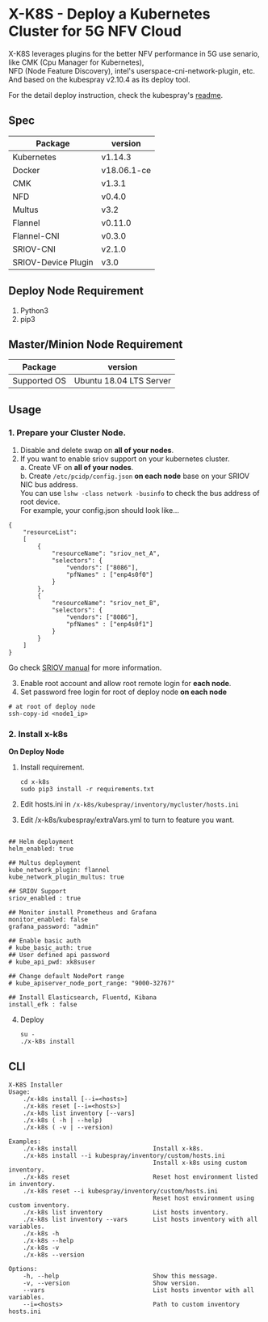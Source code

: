 # X-K8S - Deploy a Kubernetes Cluster for 5G NFV Cloud

X-K8S leverages plugins for the better NFV performance in 5G use senario, like CMK (Cpu Manager for Kubernetes),  
NFD (Node Feature Discovery), intel's userspace-cni-network-plugin, etc.  
And based on the kubespray v2.10.4 as its deploy tool.  

For the detail deploy instruction, check the kubespray's [readme](https://github.com/mJace/x-k8s/blob/develop/kubespray/README.md).  

## Spec

|    Package    |    version    |
|---------------|---------------|
|Kubernetes     |v1.14.3        |
|Docker         |v18.06.1-ce    |
|CMK            |v1.3.1         |
|NFD            |v0.4.0         |
|Multus         |v3.2           |
|Flannel        |v0.11.0        |
|Flannel-CNI    |v0.3.0         |
|SRIOV-CNI      |v2.1.0         |
|SRIOV-Device Plugin |v3.0      | 

## Deploy Node Requirement

1. Python3  
2. pip3  

## Master/Minion Node Requirement

|  Package   |    version          |
|------------|---------------------|
|  Supported OS | Ubuntu 18.04 LTS Server |


## Usage  

### 1. Prepare your Cluster Node.  
1. Disable and delete swap on **all of your nodes**.  
2. If you want to enable sriov support on your kubernetes cluster.  
    a. Create VF on **all of your nodes**.  
    b. Create `/etc/pcidp/config.json` **on each node** base on your SRIOV NIC bus address.  
    You can use `lshw -class network -businfo` to check the bus address of root device.  
    For example, your config.json should look like...    

```
{
    "resourceList":
    [
        {
            "resourceName": "sriov_net_A",
            "selectors": {
                "vendors": ["8086"],
                "pfNames" : ["enp4s0f0"]
            }
        },
        {
            "resourceName": "sriov_net_B",
            "selectors": {
                "vendors": ["8086"],
                "pfNames" : ["enp4s0f1"]
            }
        }
    ]
}
```
Go check [SRIOV manual](https://github.com/ITRI-ICL-Peregrine/x-k8s/blob/master/docs/sriov.md) for more information.  
  
3. Enable root account and allow root remote login for **each node**.   
4. Set password free login for root of deploy node **on each node**    
```bash=
# at root of deploy node
ssh-copy-id <node1_ip>
```


### 2. Install x-k8s  
**On Deploy Node**  
1. Install requirement.  

    ```=bash
    cd x-k8s
    sudo pip3 install -r requirements.txt
    ```  

2. Edit hosts.ini in `/x-k8s/kubespray/inventory/mycluster/hosts.ini`  

3. Edit /x-k8s/kubespray/extraVars.yml to turn to feature you want.
```yaml=

## Helm deployment
helm_enabled: true

## Multus deployment
kube_network_plugin: flannel
kube_network_plugin_multus: true

## SRIOV Support
sriov_enabled : true

## Monitor install Prometheus and Grafana
monitor_enabled: false
grafana_password: "admin"

## Enable basic auth
# kube_basic_auth: true
## User defined api password
# kube_api_pwd: xk8suser

## Change default NodePort range 
# kube_apiserver_node_port_range: "9000-32767"

## Install Elasticsearch, Fluentd, Kibana
install_efk : false

```

4. Deploy  

   ```=bash
   su -
   ./x-k8s install
   ```

## CLI  

```=python
X-K8S Installer
Usage:  
    ./x-k8s install [--i=<hosts>]
    ./x-k8s reset [--i=<hosts>]
    ./x-k8s list inventory [--vars]
    ./x-k8s ( -h | --help)
    ./x-k8s ( -v | --version)

Examples:
    ./x-k8s install                     Install x-k8s.
    ./x-k8s install --i kubespray/inventory/custom/hosts.ini
                                        Install x-k8s using custom inventory.
    ./x-k8s reset                       Reset host environment listed in inventory.
    ./x-k8s reset --i kubespray/inventory/custom/hosts.ini
                                        Reset host environment using custom inventory.
    ./x-k8s list inventory              List hosts inventory.
    ./x-k8s list inventory --vars       List hosts inventory with all variables.
    ./x-k8s -h  
    ./x-k8s --help
    ./x-k8s -v
    ./x-k8s --version

Options:
    -h, --help                          Show this message.
    -v, --version                       Show version.
    --vars                              List hosts inventor with all variables.
    --i=<hosts>                         Path to custom inventory hosts.ini
```
